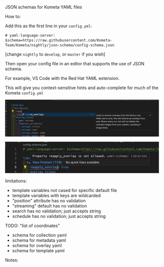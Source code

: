 JSON schemas for Kometa YAML files

How to:

Add this as the first line in your `config.yml`:
```
# yaml-language-server: $schema=https://raw.githubusercontent.com/Kometa-Team/Kometa/nightly/json-schema/config-schema.json
```
[change `nightly` to `develop`, or `master` if you wish]

Then open your config file in an editor that supports the use of JSON schema.

For example, VS Code with the Red Hat YAML extension.

This will give you context-sensitive hints and auto-complete for much of the Kometa `config.yml`

![yaml1](./../docs/assets/images/yaml1.png)

![yaml2](./../docs/assets/images/yaml2.png)

limitations:

- template variables not cased for specific default file
- template variables with keys are wildcarded
- "position" attribute has no validation
- "streaming" default has no validation
- search has no validation; just accepts string
- schedule has no validation; just accepts string

TODO:
"list of coordinates"

- schema for collection yaml
- schema for metadata yaml
- schema for overlay yaml
- schema for template yaml

Notes:
